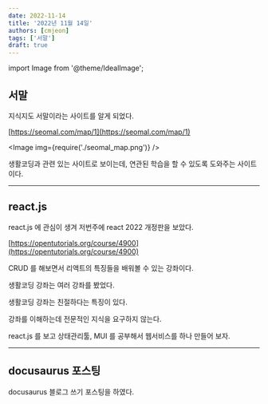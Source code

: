 ```yaml
---
date: 2022-11-14
title: '2022년 11월 14일'
authors: [cmjeon]
tags: ['서말']
draft: true
---
```


import Image from '@theme/IdealImage';

## 서말

지식지도 서말이라는 사이트를 알게 되었다.

[https://seomal.com/map/1](https://seomal.com/map/1)

<Image img={require('./seomal_map.png')} />

생활코딩과 관련 있는 사이트로 보이는데, 연관된 학습을 할 수 있도록 도와주는 사이트이다.

---

## react.js

react.js 에 관심이 생겨 저번주에 react 2022 개정판을 보았다.

[https://opentutorials.org/course/4900](https://opentutorials.org/course/4900)

CRUD 를 해보면서 리액트의 특징들을 배워볼 수 있는 강좌이다.

생활코딩 강좌는 여러 강좌를 봤었다.

생활코딩 강좌는 친절하다는 특징이 있다.

강좌를 이해하는데 전문적인 지식을 요구하지 않는다.

react.js 를 보고 상태관리툴, MUI 를 공부해서 웹서비스를 하나 만들어 보자.

---

## docusaurus 포스팅

docusaurus 블로그 쓰기 포스팅을 하였다.